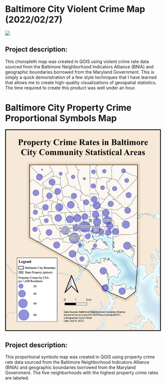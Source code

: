 # Baltimore City Violent Crime Map (2022/02/27)

<img src="Lab3ges383.svg?raw=true"/>

## Project description:
This choropleth map was created in QGIS using violent crime rate data sourced from the Baltimore Neighborhood Indicators Alliance (BNIA) and geographic boundaries borrowed from the Maryland Government. This is simply a quick demonstration of a few style techniques that I have learned that allows me to create high-quality visualizations of geospatial statistics. The time required to create this product was well under an hour. 

# Baltimore City Property Crime Proportional Symbols Map

<img src="/Project383.4/Labwk10ges383.1.png?raw=true"/>

## Project description:
This proportional symbols map was created in QGIS using property crime rate data sourced from the Baltimore Neighborhood Indicators Alliance (BNIA) and geographic boundaries borrowed from the Maryland Government. The five neighborhoods with the highest property crime rates are labeled.
